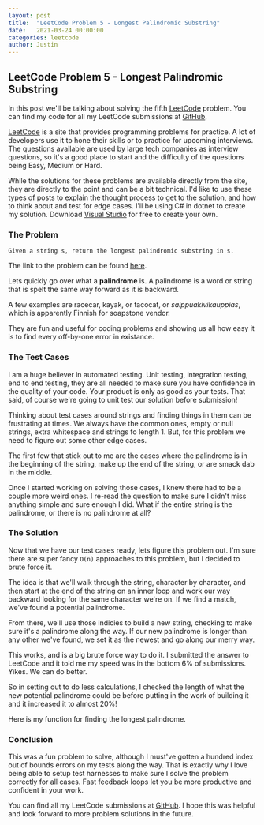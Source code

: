 ```yaml
---
layout: post
title:  "LeetCode Problem 5 - Longest Palindromic Substring"
date:   2021-03-24 00:00:00
categories: leetcode
author: Justin
---
```


## LeetCode Problem 5 - Longest Palindromic Substring

In this post we'll be talking about solving the fifth [LeetCode](https://leetcode.com/problems/median-of-two-sorted-arrays/) problem. You can find my code for all my LeetCode submissions at [GitHub](https://github.com/jbasinger/LeetCode).

[LeetCode](https://leetcode.com/) is a site that provides programming problems for practice. A lot of developers use it to hone their skills or to practice for upcoming interviews.
The questions available are used by large tech companies as interview questions, so it's a good place to start and the difficulty of the questions being Easy, Medium or Hard.

While the solutions for these problems are available directly from the site, they are directly to the point and can be a bit technical. I'd like to use these types of posts
to explain the thought process to get to the solution, and how to think about and test for edge cases. I'll be using C# in dotnet to create my solution.
Download [Visual Studio](https://visualstudio.microsoft.com/vs/community/) for free to create your own.

### The Problem

```
Given a string s, return the longest palindromic substring in s.
```

The link to the problem can be found [here](https://leetcode.com/problems/longest-palindromic-substring/).

Lets quickly go over what a __palindrome__ is. A palindrome is a word or string that is spelt the same way forward as it is backward.

A few examples are racecar, kayak, or tacocat, or _saippuakivikauppias_, which is apparently Finnish for soapstone vendor.

They are fun and useful for coding problems and showing us all how easy it is to find every off-by-one error in existance.

### The Test Cases

I am a huge believer in automated testing. Unit testing, integration testing, end to end testing, they are all needed to make sure you have confidence in
the quality of your code. Your product is only as good as your tests. That said, of course we're going to unit test our solution before submission!

Thinking about test cases around strings and finding things in them can be frustrating at times. We always have the common ones, empty or null strings, 
extra whitespace and strings fo length 1. But, for this problem we need to figure out some other edge cases.

The first few that stick out to me are the cases where the palindrome is in the beginning of the string, make up the end of the string, or are smack dab in
the middle.

<script src="https://gist.github.com/jbasinger/c5245eb8fcb7e9c05e4430a95d7aee22.js?file=tests1.cs"></script>

Once I started working on solving those cases, I knew there had to be a couple more weird ones. I re-read the question to make sure I didn't miss anything simple
and sure enough I did. What if the entire string is the palindrome, or there is no palindrome at all? 

<script src="https://gist.github.com/jbasinger/c5245eb8fcb7e9c05e4430a95d7aee22.js?file=tests2.cs"></script>

### The Solution

Now that we have our test cases ready, lets figure this problem out. I'm sure there are super fancy `O(n)` approaches to this problem, but I decided to brute force it.

The idea is that we'll walk through the string, character by character, and then start at the end of the string on an inner loop and work our way backward looking for the
same character we're on. If we find a match, we've found a potential palindrome.

From there, we'll use those indicies to build a new string, checking to make sure it's a palindrome along the way. If our new palindrome is longer than any other we've found,
we set it as the newest and go along our merry way.

This works, and is a big brute force way to do it. I submitted the answer to LeetCode and it told me my speed was in the bottom 6% of submissions. Yikes. We can do better.

So in setting out to do less calculations, I checked the length of what the new potential palindrome could be before putting in the work of building it and it increased it to 
almost 20%!

Here is my function for finding the longest palindrome.

<script src="https://gist.github.com/jbasinger/c5245eb8fcb7e9c05e4430a95d7aee22.js?file=solution.cs"></script>

### Conclusion

This was a fun problem to solve, although I must've gotten a hundred index out of bounds errors on my tests along the way. That is exactly why I love being able to setup
test harnesses to make sure I solve the problem correctly for all cases. Fast feedback loops let you be more productive and confident in your work.

You can find all my LeetCode submissions at [GitHub](https://github.com/jbasinger/LeetCode). I hope this was helpful and look forward to more problem solutions in the future.